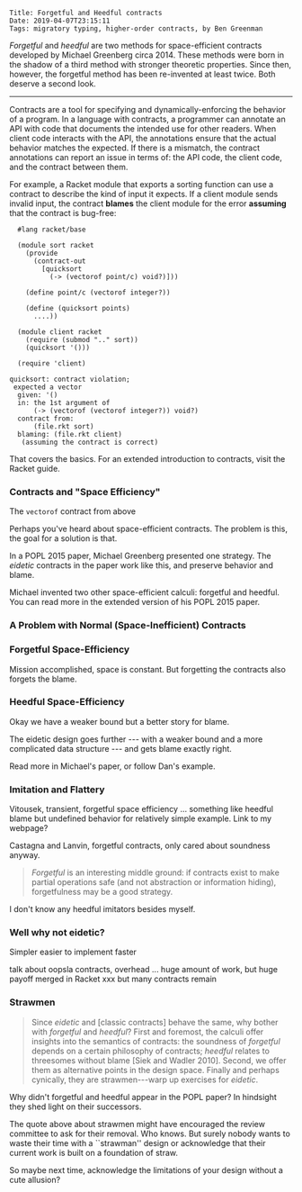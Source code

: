     Title: Forgetful and Heedful contracts
    Date: 2019-04-07T23:15:11
    Tags: migratory typing, higher-order contracts, by Ben Greenman

_Forgetful_ and _heedful_ are two methods for space-efficient contracts
 developed by Michael Greenberg circa 2014.
These methods were born in the shadow of a third method with stronger
 theoretic properties.
Since then, however, the forgetful method has been re-invented at least twice.
Both deserve a second look.
<!-- TODO cite? -->

<!-- more -->
- - -

Contracts are a tool for specifying and dynamically-enforcing the behavior
 of a program.
In a language with contracts, a programmer can annotate an API with
 code that documents the intended use for other readers.
When client code interacts with the API, the annotations ensure that the
 actual behavior matches the expected.
If there is a mismatch, the contract annotations can report an issue
 in terms of: the API code, the client code, and the contract between them.

For example, a Racket module that exports a sorting function can use a contract
 to describe the kind of input it expects.
If a client module sends invalid input, the contract **blames** the client
 module for the error **assuming** that the contract is bug-free:

```
  #lang racket/base

  (module sort racket
    (provide
      (contract-out
        [quicksort
          (-> (vectorof point/c) void?)]))

    (define point/c (vectorof integer?))

    (define (quicksort points)
      ....))

  (module client racket
    (require (submod ".." sort))
    (quicksort '()))

  (require 'client)
```

```
quicksort: contract violation;
 expected a vector
  given: '()
  in: the 1st argument of
      (-> (vectorof (vectorof integer?)) void?)
  contract from: 
      (file.rkt sort)
  blaming: (file.rkt client)
   (assuming the contract is correct)
```

That covers the basics.
For an extended introduction to contracts, visit the Racket guide.
<!-- TODO cite -->


### Contracts and "Space Efficiency"

The `vectorof` contract from above


Perhaps you've heard about space-efficient contracts.
The problem is this, the goal for a solution is that.

In a POPL 2015 paper, Michael Greenberg presented one strategy.
The _eidetic_ contracts in the paper work like this, and preserve behavior and
blame.

Michael invented two other space-efficient calculi: forgetful and heedful.
You can read more in the extended version of his POPL 2015 paper.

### A Problem with Normal (Space-Inefficient) Contracts

### Forgetful Space-Efficiency

Mission accomplished, space is constant.
But forgetting the contracts also forgets the blame.

### Heedful Space-Efficiency

Okay we have a weaker bound but a better story for blame.

The eidetic design goes further --- with a weaker bound and a more complicated
 data structure --- and gets blame exactly right.

Read more in Michael's paper, or follow Dan's example.


### Imitation and Flattery

Vitousek, transient, forgetful space efficiency ... something like heedful blame
but undefined behavior for relatively simple example.
Link to my webpage?

Castagna and Lanvin, forgetful contracts, only cared about soundness anyway.

> _Forgetful_ is an interesting middle ground: if contracts exist to make
> partial operations safe (and not abstraction or information hiding),
> forgetfulness may be a good strategy.
<!-- Section 10, bottom of page 23 -->

I don't know any heedful imitators besides myself.


### Well why not eidetic?

Simpler
easier to implement
faster

talk about oopsla contracts, overhead ... huge amount of work, but huge payoff merged in Racket xxx
but many contracts remain


### Strawmen

> Since _eidetic_ and [classic contracts] behave the same, why bother with
> _forgetful_ and _heedful_? First and foremost, the calculi offer insights
> into the semantics of contracts: the soundness of _forgetful_ depends on a
> certain philosophy of contracts; _heedful_ relates to threesomes without blame
> [Siek and Wadler 2010]. Second, we offer them as alternative points in the
> design space. Finally and perhaps cynically, they are strawmen---warp up
> exercises for _eidetic_.
<!-- Section 1, bottom of page 2 -->

Why didn't forgetful and heedful appear in the POPL paper?
In hindsight they shed light on their successors.

The quote above about strawmen might have encouraged the review committee to
ask for their removal.
Who knows.
But surely nobody wants to waste their time with a ``strawman'' design
or acknowledge that their current work is built on a foundation of straw.

So maybe next time, acknowledge the limitations of your design without
a cute allusion?
